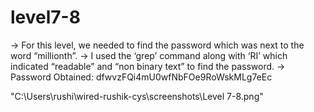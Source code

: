 # level7-8

 → For this level, we needed to find the password which was next to the word “millionth”.
→ I used the ‘grep’ command along with ‘RI’ which indicated “readable” and “non binary text” to find the password.
→ Password Obtained: dfwvzFQi4mU0wfNbFOe9RoWskMLg7eEc

"C:\Users\rushi\wired-rushik-cys\screenshots\Level 7-8.png"